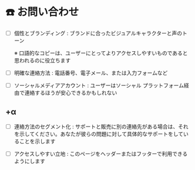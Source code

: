 # ☎️ お問い合わせ

- [ ] 個性とブランディング : ブランドに合ったビジュアルキャラクターと声のトーン

  ※ 口語的なコピーは、ユーザーにとってよりアクセスしやすいものであると思われるのに役立ちます

- [ ] 明確な連絡方法 : 電話番号、電子メール、または入力フォームなど

- [ ] ソーシャルメディアアカウント : ユーザーはソーシャル プラットフォーム経由で連絡するほうが安心できるかもしれない

## +α

- [ ] 連絡方法のセグメント化 : サポートと販売に別の連絡先がある場合は、それを示してください。あなたが彼らの問題に対して具体的なサポートをしていることを示します

- [ ] アクセスしやすい立地 : このページをヘッダーまたはフッターで利用できるようにします
